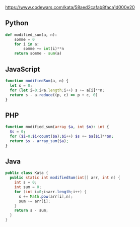 https://www.codewars.com/kata/58aed2cafab8faca1d000e20

## Python
```python
def modified_sum(a, n):
    somme = 0
    for i in a:
        somme += int(i)**n
    return somme - sum(a)
```

## JavaScript
```js
function modifiedSum(a, n) {
  let s = 0;
  for (let i=0;i<a.length;i++) s += a[i]**n;
  return s - a.reduce((p, c) => p + c, 0)
}
```

## PHP
```php
function modified_sum(array $a, int $n): int {
  $s = 0;
  for ($i=0;$i<count($a);$i++) $s += $a[$i]**$n;
  return $s - array_sum($a);
}
```

## Java
```java
public class Kata {
  public static int modifiedSum(int[] arr, int n) {
    int s = 0;
    int sum = 0;
    for (int i=0;i<arr.length;i++) {
      s += Math.pow(arr[i],n);
      sum += arr[i];
    }
    return s - sum;
  }
}
```